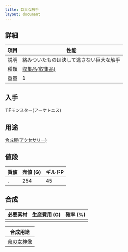 ```yaml
---
title: 巨大な触手
layout: document
---
```

## 詳細


|項目|性能|
|---|---|
|説明|絡みついたものは決して逃さない巨大な触手|
|種類|[収集品(収集品)](収集品(収集品))|
|重量|1|

## 入手

11Fモンスター(アーケトニス)

## 用途

[合成屋(アクセサリー)](合成屋(アクセサリー))

## 値段


|買値|売値 (G)|ギルドP|
|---|---|---|
|.|254|45|

## 合成


|必要素材|生産費用 (G)|確率 (%)|
|---|---|---|
||||


|合成用途|
|---|
|[命の女神像](命の女神像)|